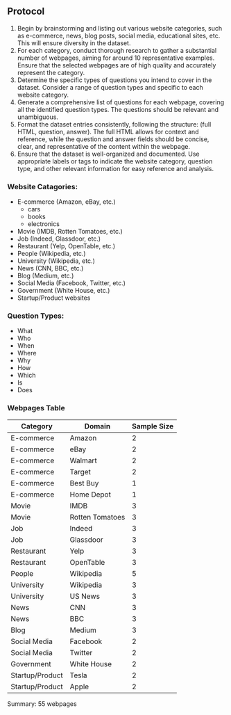 ## Protocol
1. Begin by brainstorming and listing out various website categories, such as e-commerce, news, blog posts, social media, educational sites, etc. This will ensure diversity in the dataset.
2. For each category, conduct thorough research to gather a substantial number of webpages, aiming for around 10 representative examples. Ensure that the selected webpages are of high quality and accurately represent the category.
3. Determine the specific types of questions you intend to cover in the dataset. Consider a range of question types and specific to each website category.
4. Generate a comprehensive list of questions for each webpage, covering all the identified question types. The questions should be relevant and unambiguous.
5. Format the dataset entries consistently, following the structure: (full HTML, question, answer). The full HTML allows for context and reference, while the question and answer fields should be concise, clear, and representative of the content within the webpage.
6. Ensure that the dataset is well-organized and documented. Use appropriate labels or tags to indicate the website category, question type, and other relevant information for easy reference and analysis.

### Website Catagories:
- E-commerce (Amazon, eBay, etc.)
    - cars
    - books
    - electronics
- Movie (IMDB, Rotten Tomatoes, etc.)
- Job (Indeed, Glassdoor, etc.)
- Restaurant (Yelp, OpenTable, etc.)
- People (Wikipedia, etc.)
- University (Wikipedia, etc.)
- News (CNN, BBC, etc.)
- Blog (Medium, etc.)
- Social Media (Facebook, Twitter, etc.)
- Government (White House, etc.)
- Startup/Product websites

### Question Types:
- What
- Who
- When
- Where
- Why
- How
- Which
- Is
- Does

### Webpages Table
| Category | Domain | Sample Size |
| -------- | ------ | ----------- |
| E-commerce | Amazon | 2 |
| E-commerce | eBay | 2 |
| E-commerce | Walmart | 2 |
| E-commerce | Target | 2 |
| E-commerce | Best Buy | 1 |
| E-commerce | Home Depot | 1 |
| Movie | IMDB | 3 |
| Movie | Rotten Tomatoes | 3 |
| Job | Indeed | 3 |
| Job | Glassdoor | 3 |
| Restaurant | Yelp | 3 |
| Restaurant | OpenTable | 3 |
| People | Wikipedia | 5 |
| University | Wikipedia | 3 |
| University | US News | 3 |
| News | CNN | 3 |
| News | BBC | 3 |
| Blog | Medium | 3 |
| Social Media | Facebook | 2 |
| Social Media | Twitter | 2 |
| Government | White House | 2 |
| Startup/Product | Tesla | 2 |
| Startup/Product | Apple | 2 |
Summary: 55 webpages